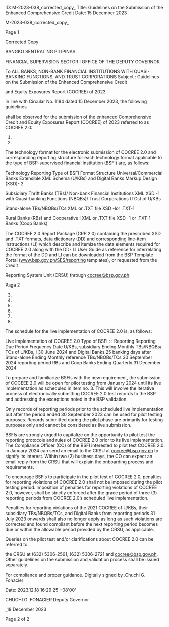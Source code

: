 ID: M-2023-038_corrected_copy_
Title: Guidelines on the Submission of the Enhanced Comprehensive Credit
Date: 15 December 2023

M-2023-038_corrected_copy_

Page 1

Corrected Copy

BANGKO SENTRAL NG PILIPINAS

FINANCIAL SUPERVISION SECTOR I OFFICE OF THE DEPUTY GOVERNOR

To ALL BANKS, NON-BANK FINANCIAL INSTITUTIONS WITH QUASI- BANKING FUNCTIONS, AND TRUST CORPORATIONS Subject : Guidelines on the Submission of the Enhanced Comprehensive Credit

and Equity Exposures Report (COCREE) of 2023

In line with Circular No. 1184 dated 15 December 2023, the following guidelines

shall be observed for the submission of the enhanced Comprehensive Credit and Equity Exposures Report (COCREE) of 2023 referred to as COCREE 2.0:

1)

2)

The technology format for the electronic submission of COCREE 2.0 and corresponding reporting structure for each technology format applicable to the type of BSP-supervised financial institution (BSFI) are, as follows:

Technology Reporting Type of BSFI Format Structure Universal/Commercial Banks Extensible XML Schema (U/KBs) and Digital Banks Markup Design (XSD)- 2

Subsidiary Thrift Banks (TBs)/ Non-bank Financial Institutions XML XSD -1 with Quasi-banking Functions (NBQBs)/ Trust Corporations (TCs) of U/KBs

Stand-alone TBs/NBQBs/TCs XML or .TXT file XSD -lor .TXT-1

Rural Banks (RBs) and Cooperative I XML or .TXT file XSD -1 or .TXT-1 Banks (Coop Banks)

The COCREE 2.0 Report Package (CRP 2.0) containing the prescribed XSD and .TXT formats, data dictionary (DD) and corresponding line-item instructions (LI) which describe and itemize the data elements required for COCREE 2.0 along with the DD- LI User Guide as reference for interrelating the format of the DD and LI can be downloaded from the BSP Template Portal (www.bsp.gov.ph/SES/reporting templates), or requested from the Credit

Reporting System Unit (CRSU) through cocree@bsp.gov.ph.

Page 2

3)

4)

5)

6)

7)

8)

The schedule for the live implementation of COCREE 2.0 is, as follows:

Live Implementation of COCREE 2.0 Type of BSFI : : Reporting Reporting Due Period Frequency Date U/KBs, subsidiary Ending Monthly TBs/NBQBs/ TCs of U/KBs, I 30 June 2024 and Digital Banks 25 banking days after Stand-alone Ending Monthly reference TBs/NBQBs/TCs 30 September 2024 reporting period RBs and Coop Banks Ending Quarterly 31 December 2024

To prepare and familiarize BSFls with the new requirement, the submission of COCEEE 2.0 will be open for pilot testing from January 2024 until its live implementation as scheduled in item no. 3. This will involve the iterative process of electronically submitting COCREE 2.0 test records to the BSP and addressing the exceptions noted in the BSP validation.

Only records of reporting periods prior to the scheduled live implementation but after the period ended 30 September 2023 can be used for pilot testing purposes. Records submitted during the pilot phase are primarily for testing purposes only and cannot be considered as live submission.

BSFls are strongly urged to capitalize on the opportunity to pilot test the reporting protocols and rules of COCREE 2.0 prior to its live implementation. The Compliance Officer (CO) of the BSFI interested to pilot test COCREE 2.0 in January 2024 can send an email to the CRSU at cocree@bsp.gov.ph to signify its interest. Within two (2) business days, the CO can expect an email reply from the CRSU that will explain the onboarding process and requirements.

To encourage BSFls to participate in the pilot test of COCREE 2.0, penalties for reporting violations of COCREE 2.0 shall not be imposed during the pilot testing period. Imposition of penalties for reporting violations of COCREE 2.0, however, shall be strictly enforced after the grace period of three (3) reporting periods from COCREE 2.0’s scheduled live implementation.

Penalties for reporting violations of the 2021 COCREE of U/KBs, their subsidiary TBs/NBQBs/TCs, and Digital Banks from reporting periods 31 July 2023 onwards shall also no longer apply as long as such violations are corrected and found compliant before the next reporting period becomes due or within the allowable period provided by the CRSU, as applicable.

Queries on the pilot test and/or clarifications about COCREE 2.0 can be referred to

the CRSU at (632) 5306-2561, (632) 5306-2721 and cocree@bsp.gov.ph. Other guidelines on the submission and validation process shall be issued separately.

For compliance and proper guidance. Digitally signed by .Chuchi G. Fonacier

Date: 2023.12.18 16:29:25 +08'00'

CHUCHI G. FONACIER Deputy Governor

_18 December 2023

Page 2 of 2